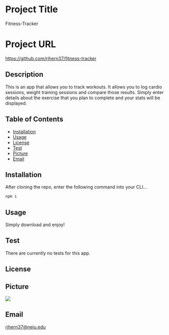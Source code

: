 
# Project Title 
Fitness-Tracker


# Project URL
https://github.com/rjhern37/fitness-tracker

## Description 
This is an app that allows you to track workouts. It allows you to log cardio sessions, weight training sessions and compare those results. Simply enter details about the exercise that you plan to complete and your stats will be displayed.

## Table of Contents
* [Installation](#installation)
* [Usage](#usage)
* [License](#license)
* [Test](#test)
* [Picture](#picture)
* [Email](#email)


## Installation
After cloning the repo, enter the following command into your CLI...
```sh
npm i
```

## Usage
Simply download and enjoy!

## Test
There are currently no tests for this app.

## License


## Picture
<img src="https://avatars1.githubusercontent.com/u/59975055?v=4"/>

## Email
rjhern37@neiu.edu
